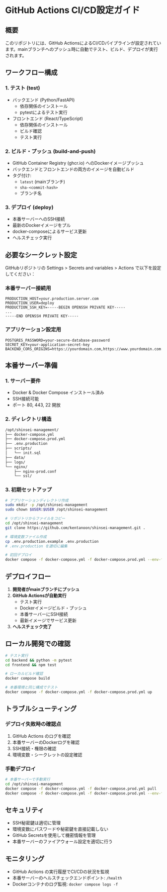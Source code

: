 # GitHub Actions CI/CD設定ガイド

## 概要
このリポジトリには、GitHub ActionsによるCI/CDパイプラインが設定されています。mainブランチへのプッシュ時に自動でテスト、ビルド、デプロイが実行されます。

## ワークフロー構成

### 1. テスト (test)
- バックエンド (Python/FastAPI)
  - 依存関係のインストール
  - pytestによるテスト実行
- フロントエンド (React/TypeScript)
  - 依存関係のインストール
  - ビルド確認
  - テスト実行

### 2. ビルド・プッシュ (build-and-push)
- GitHub Container Registry (ghcr.io) へのDockerイメージプッシュ
- バックエンドとフロントエンドの両方のイメージを自動ビルド
- タグ付け:
  - `latest` (mainブランチ)
  - `sha-<commit-hash>`
  - ブランチ名

### 3. デプロイ (deploy)
- 本番サーバーへのSSH接続
- 最新のDockerイメージをプル
- docker-composeによるサービス更新
- ヘルスチェック実行

## 必要なシークレット設定

GitHubリポジトリの Settings > Secrets and variables > Actions で以下を設定してください：

### 本番サーバー接続用
```
PRODUCTION_HOST=your.production.server.com
PRODUCTION_USER=deploy
PRODUCTION_SSH_KEY=-----BEGIN OPENSSH PRIVATE KEY-----
...
-----END OPENSSH PRIVATE KEY-----
```

### アプリケーション設定用
```
POSTGRES_PASSWORD=your-secure-database-password
SECRET_KEY=your-application-secret-key
BACKEND_CORS_ORIGINS=https://yourdomain.com,https://www.yourdomain.com
```

## 本番サーバー準備

### 1. サーバー要件
- Docker & Docker Compose インストール済み
- SSH接続可能
- ポート 80, 443, 22 開放

### 2. ディレクトリ構造
```bash
/opt/shinsei-management/
├── docker-compose.yml
├── docker-compose.prod.yml
├── .env.production
├── scripts/
│   └── init.sql
├── data/
├── logs/
└── nginx/
    ├── nginx-prod.conf
    └── ssl/
```

### 3. 初期セットアップ
```bash
# アプリケーションディレクトリ作成
sudo mkdir -p /opt/shinsei-management
sudo chown $USER:$USER /opt/shinsei-management

# リポジトリからファイルをコピー
cd /opt/shinsei-management
git clone https://github.com/kentanoon/shinsei-management.git .

# 環境変数ファイル作成
cp .env.production.example .env.production
# .env.production を適切に編集

# 初回デプロイ
docker compose -f docker-compose.yml -f docker-compose.prod.yml --env-file .env.production up -d
```

## デプロイフロー

1. **開発者がmainブランチにプッシュ**
2. **GitHub Actionsが自動実行**
   - テスト実行
   - Dockerイメージビルド・プッシュ
   - 本番サーバーにSSH接続
   - 最新イメージでサービス更新
3. **ヘルスチェック完了**

## ローカル開発での確認

```bash
# テスト実行
cd backend && python -m pytest
cd frontend && npm test

# ローカルビルド確認
docker compose build

# 本番環境と同じ構成でテスト
docker compose -f docker-compose.yml -f docker-compose.prod.yml up
```

## トラブルシューティング

### デプロイ失敗時の確認点
1. GitHub Actions のログを確認
2. 本番サーバーのDockerログを確認
3. SSH接続・権限の確認
4. 環境変数・シークレットの設定確認

### 手動デプロイ
```bash
# 本番サーバーで手動実行
cd /opt/shinsei-management
docker compose -f docker-compose.yml -f docker-compose.prod.yml pull
docker compose -f docker-compose.yml -f docker-compose.prod.yml --env-file .env.production up -d
```

## セキュリティ

- SSH秘密鍵は適切に管理
- 環境変数にパスワードや秘密鍵を直接記載しない
- GitHub Secretsを使用して機密情報を管理
- 本番サーバーのファイアウォール設定を適切に行う

## モニタリング

- GitHub Actions の実行履歴でCI/CDの状況を監視
- 本番サーバーのヘルスチェックエンドポイント: `/health`
- Dockerコンテナのログ監視: `docker compose logs -f`